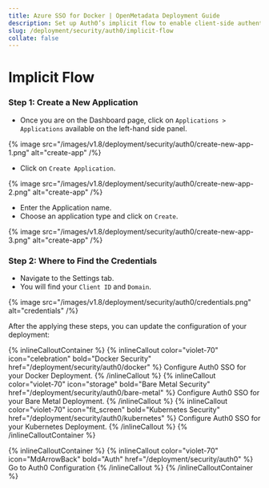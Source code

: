 ```yaml
---
title: Azure SSO for Docker | OpenMetadata Deployment Guide
description: Set up Auth0’s implicit flow to enable client-side authentication for public-facing apps using direct token issuance and frontend validation.
slug: /deployment/security/auth0/implicit-flow
collate: false
---
```


# Implicit Flow

### Step 1: Create a New Application

- Once you are on the Dashboard page, click on `Applications > Applications` available on the left-hand side panel.

{% image 
src="/images/v1.8/deployment/security/auth0/create-new-app-1.png" 
alt="create-app" /%}

- Click on `Create Application`.

{% image 
src="/images/v1.8/deployment/security/auth0/create-new-app-2.png" 
alt="create-app" /%}

- Enter the Application name.
- Choose an application type and click on `Create`.

{% image 
src="/images/v1.8/deployment/security/auth0/create-new-app-3.png" 
alt="create-app" /%}

### Step 2: Where to Find the Credentials

- Navigate to the Settings tab. 
- You will find your `Client ID` and `Domain`.

{% image 
src="/images/v1.8/deployment/security/auth0/credentials.png" 
alt="credentials" /%}

After the applying these steps, you can update the configuration of your deployment:

{% inlineCalloutContainer %}
  {% inlineCallout
    color="violet-70"
    icon="celebration"
    bold="Docker Security"
    href="/deployment/security/auth0/docker" %}
    Configure Auth0 SSO for your Docker Deployment.
  {% /inlineCallout %}
  {% inlineCallout
    color="violet-70"
    icon="storage"
    bold="Bare Metal Security"
    href="/deployment/security/auth0/bare-metal" %}
    Configure Auth0 SSO for your Bare Metal Deployment.
  {% /inlineCallout %}
  {% inlineCallout
    color="violet-70"
    icon="fit_screen"
    bold="Kubernetes Security"
    href="/deployment/security/auth0/kubernetes" %}
    Configure Auth0 SSO for your Kubernetes Deployment.
  {% /inlineCallout %}
{% /inlineCalloutContainer %}



{% inlineCalloutContainer %}
  {% inlineCallout
    color="violet-70"
    icon="MdArrowBack"
    bold="Auth"
    href="/deployment/security/auth0" %}
    Go to Auth0 Configuration
  {% /inlineCallout %}
{% /inlineCalloutContainer %}